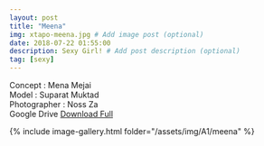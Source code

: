```yaml
---
layout: post
title: "Meena"
img: xtapo-meena.jpg # Add image post (optional)
date: 2018-07-22 01:55:00
description: Sexy Girl! # Add post description (optional)
tag: [sexy]
---
```

Concept : Mena Mejai  
Model : Suparat Muktad  
Photographer : Noss Za  
Google Drive [Download Full](http://gestyy.com/e0KwTr)                

{% include image-gallery.html folder="/assets/img/A1/meena" %}
